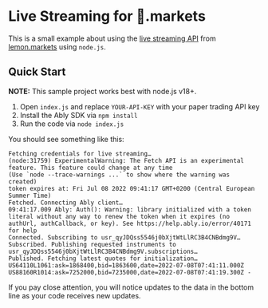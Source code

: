 # Live Streaming for 🍋.markets

This is a small example about using the [live streaming API](https://docs.lemon.markets/live-streaming/overview) from [lemon.markets](https://lemon.markets/) using `node.js`.

## Quick Start

**NOTE:** This sample project works best with node.js v18+.

1. Open `index.js` and replace `YOUR-API-KEY` with your paper trading API key
2. Install the Ably SDK via `npm install`
3. Run the code via `node index.js`

You should see something like this:

```
Fetching credentials for live streaming…
(node:31759) ExperimentalWarning: The Fetch API is an experimental feature. This feature could change at any time
(Use `node --trace-warnings ...` to show where the warning was created)
token expires at: Fri Jul 08 2022 09:41:17 GMT+0200 (Central European Summer Time)
Fetched. Connecting Ably client…
09:41:17.009 Ably: Auth(): Warning: library initialized with a token literal without any way to renew the token when it expires (no authUrl, authCallback, or key). See https://help.ably.io/error/40171 for help
Connected. Subscribing to usr_qyJDQss5546j0bXjtWtLlRC3B4CNBdmg9V…
Subscribed. Publishing requested instruments to usr_qyJDQss5546j0bXjtWtLlRC3B4CNBdmg9V.subscriptions…
Published. Fetching latest quotes for initialization…
US64110L1061:ask=1868400,bid=1863600,date=2022-07-08T07:41:11.000Z US88160R1014:ask=7252000,bid=7235000,date=2022-07-08T07:41:19.300Z -
```

If you pay close attention, you will notice updates to the data in the bottom line as your code receives new updates.
